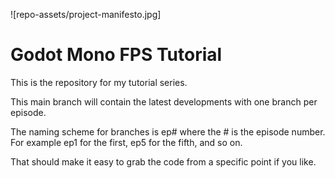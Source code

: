 ![repo-assets/project-manifesto.jpg]

# Godot Mono FPS Tutorial

This is the repository for my tutorial series.

This main branch will contain the latest developments with one branch per episode.

The naming scheme for branches is ep# where the # is the episode number. For example ep1 for the first, ep5 for the fifth, and so on.

That should make it easy to grab the code from a specific point if you like.
